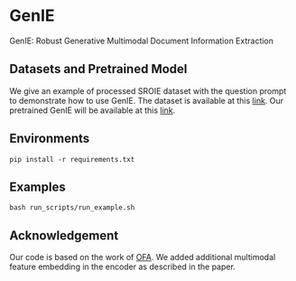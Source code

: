 # GenIE
GenIE: Robust Generative Multimodal Document Information Extraction

## Datasets and Pretrained Model
We give an example of processed SROIE dataset with the question prompt to demonstrate how to use GenIE. The dataset is available at this [link](https://drive.google.com/file/d/1wioGjpXEX8MSCW68y9O_kPw-xp4CTKVk/view?usp=sharing). Our pretrained GenIE will be available at this [link]().

## Environments
```
pip install -r requirements.txt
```

## Examples
```
bash run_scripts/run_example.sh
```

## Acknowledgement
Our code is based on the work of [OFA](https://github.com/OFA-Sys/OFA). We added additional multimodal feature embedding in the encoder as described in the paper.  
